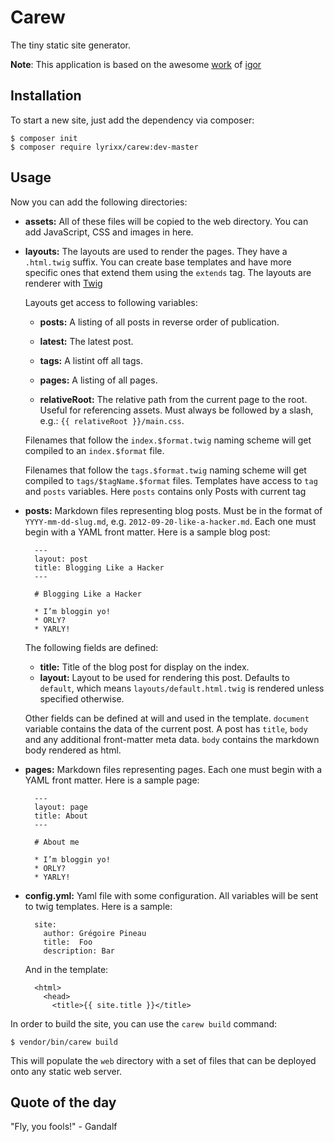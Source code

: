 Carew
=====

The tiny static site generator.

**Note**: This application is based on the awesome
[work](https://github.com/igorw/balrog/) of [igor](https://github.com/igorw/balrog/)

Installation
------------

To start a new site, just add the dependency via composer:

    $ composer init
    $ composer require lyrixx/carew:dev-master

Usage
-----

Now you can add the following directories:

* **assets:** All of these files will be copied to the web directory. You can
  add JavaScript, CSS and images in here.

* **layouts:** The layouts are used to render the pages. They have a
  `.html.twig` suffix. You can create base templates and have more specific
  ones that extend them using the `extends` tag. The layouts are renderer
  with [Twig](http://twig.sensiolabs.com)

  Layouts get access to following variables:

  * **posts:** A listing of all posts in reverse order of publication.
  * **latest:** The latest post.
  * **tags:** A listint off all tags.
  * **pages:** A listing of all pages.

  * **relativeRoot:** The relative path from the current page to the root.
    Useful for referencing assets. Must always be followed by a slash, e.g.:
    `{{ relativeRoot }}/main.css`.

  Filenames that follow the `index.$format.twig` naming scheme will get compiled
  to an `index.$format` file.

  Filenames that follow the `tags.$format.twig` naming scheme will get compiled
  to `tags/$tagName.$format` files. Templates have access to `tag` and `posts`
  variables. Here `posts` contains only Posts with current tag

* **posts:** Markdown files representing blog posts. Must be in the format of
  `YYYY-mm-dd-slug.md`, e.g. `2012-09-20-like-a-hacker.md`. Each one must begin
  with a YAML front matter. Here is a sample blog post:

        ---
        layout: post
        title: Blogging Like a Hacker
        ---

        # Blogging Like a Hacker

        * I’m bloggin yo!
        * ORLY?
        * YARLY!

  The following fields are defined:

  * **title:** Title of the blog post for display on the index.
  * **layout:** Layout to be used for rendering this post. Defaults to `default`,
    which means `layouts/default.html.twig` is rendered unless specified
    otherwise.

  Other fields can be defined at will and used in the template.
  `document` variable contains the data of the current post.
  A post has `title`, `body` and any additional front-matter meta data.
  `body` contains the markdown body rendered as html.

* **pages:** Markdown files representing pages. Each one must begin
  with a YAML front matter. Here is a sample page:

        ---
        layout: page
        title: About
        ---

        # About me

        * I’m bloggin yo!
        * ORLY?
        * YARLY!

* **config.yml:** Yaml file with some configuration. All variables will be
  sent to twig templates. Here is a sample:

        site:
          author: Grégoire Pineau
          title:  Foo
          description: Bar

  And in the template:

        <html>
          <head>
            <title>{{ site.title }}</title>

In order to build the site, you can use the `carew build` command:

    $ vendor/bin/carew build

This will populate the `web` directory with a set of files that can be
deployed onto any static web server.

Quote of the day
----------------

"Fly, you fools!" - Gandalf
